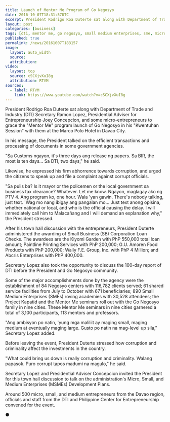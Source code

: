 ```yaml
---
title: Launch of Mentor Me Program of Go Negosyo
date: 2016-10-07T18:31:57UTC
excerpt: President Rodrigo Roa Duterte sat along with Department of Trade and Industry Secretary Ramon Lopez, Presidential Adviser for Entrepreneurship Joey Concepcion, to grace the "Mentor Me" program launch of Go Negosyo at the Marco Polo Hotel in Davao City on 7 October 2016.
layout: post
categories: [business]
tags: [dti, mentor me, go negosyo, small medium enterprises, sme, micro small medium enterprises, msme, president]
published: true
permalink: /news/20161007T183157
image:
  layout: auto_width
  source: 
  attribution: 
video:
  layout: top
  source: cSCXjvXuI8g
  attribution: RTVM
sources:
  - label: RTVM
    link: https://www.youtube.com/watch?v=cSCXjvXuI8g
---
```


President Rodrigo Roa Duterte sat along with Department of Trade and Industry (DTI) Secretary Ramon Lopez, Presidential Adviser for Entrepreneurship Joey Concepcion, and some micro-entrepreneurs to grace the "Mentor Me" program launch of Go Negosyo in his "Kwentuhan Session" with them at the Marco Polo Hotel in Davao City.

In his message, the President talked on the efficient transactions and processing of documents in some government agencies.

"Sa Customs ngayon, it's three days ang release ng papers. Sa BIR, the most is ten days... Sa DTI, two days," he said.

Likewise, he expressed his firm abhorrence towards corruption, and urged the citizens to speak up and file a complaint against corrupt officials.

"Sa pulis ba? Is it mayor or the policemen or the local government sa business tax clearance? Whatever. Let me know. Ngayon, maglagay ako ng PTV 4. Ang program ko, one hour. Wala 'yan gawin. There's nobody talking, just text. 'Wag mo nang ibigay ang pangalan mo... Just text anong opisina, whether national or local, and who is the official causing the delay. I will immediately call him to Malacañang and I will demand an explanation why," the President stressed.

After his town hall discussion with the entrepreneurs, President Duterte administered the awarding of Small Business (SB) Corporation Loan Checks. The awardees are the Kiyomi Garden with PhP 550,000 total loan amount; Paintline Printing Services with PhP 200,000; G.U. Amoren Food Products with PhP 200,000; Wally F.E. Group, Inc. with PhP 4 Million; and Abcris Enterprises with PhP 400,000.

Secretary Lopez also took the opportunity to discuss the 100-day report of DTI before the President and Go Negosyo community.

Some of the major accomplishments done by the agency were the establishment of 84 Negosyo centers with 116,782 clients served; 61 shared service facilities from July to October with 671 beneficiaries; 890 Small Medium Enterprises (SMEs) roving academies with 30,528 attendees; the Project Kapatid and the Mentor Me seminars roll out with the Go Negosyo family in nine cities. These Mentor Me seminars in nine cities garnered a total of 3,100 participants, 113 mentors and professors.

"Ang ambisyon po natin, 'yung mga maliliit ay maging small, maging medium at eventually maging large. Gusto po natin na mag-level up sila," Secretary Lopez added.

Before leaving the event, President Duterte stressed how corruption and criminality affect the investments in the country.

"What could bring us down is really corruption and criminality. Walang papasok. Puro corrupt tapos madumi na magulo," he said.

Secretary Lopez and Presidential Adviser Concepcion invited the President for this town hall discussion to talk on the administration's Micro, Small, and Medium Enterprises (MSMEs) Development Plans.

Around 500 micro, small, and medium entrepreneurs from the Davao region, officials and staff from the DTI and Philippine Center for Entrepreneurship convened for the event.

&#x25cf;
